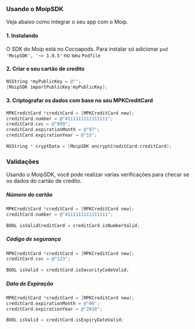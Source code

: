 ### Usando o MoipSDK

Veja abaixo como integrar o seu app com o Moip.


#### 1. Instalando

O SDK do Moip está no Cocoapods. Para instalar só adicionar ```pod 'MoipSDK', '~> 1.0.5'``` no seu ```Podfile```


#### 2. Criar o seu cartão de credito

```objective-c
NSString *myPublicKey = @"";
[MoipSDK importPublicKey:myPublicKey];
```

#### 3. Criptografar os dados com base no seu MPKCreditCard
```objective-c
MPKCreditCard *creditCard = [MPKCreditCard new];
creditCard.number = @"4111111111111111";
creditCard.cvc = @"999";
creditCard.expirationMonth = @"07";
creditCard.expirationYear = @"15";
    
NSString * cryptData = [MoipSDK encryptCreditCard:creditCard];
```

### Validações

Usando o MoipSDK, você pode realizar varias verificações para checar se os dados do cartão de credito.

##### Número do cartão
```objective-c
MPKCreditCard *creditCard = [MPKCreditCard new];
creditCard.number = @"4111111111111111";
    
BOOL isValidCreditCard = creditCard.isNumberValid;
```

##### Código de segurança
```objective-c
MPKCreditCard *creditCard = [MPKCreditCard new];
creditCard.cvc = @"123";
    
BOOL isValid = creditCard.isSecurityCodeValid;
```

##### Data de Expiração
```objective-c
MPKCreditCard *creditCard = [MPKCreditCard new];
creditCard.expirationMonth = @"06";
creditCard.expirationYear = @"2018";
    
BOOL isValid = creditCard.isExpiryDateValid;
```
